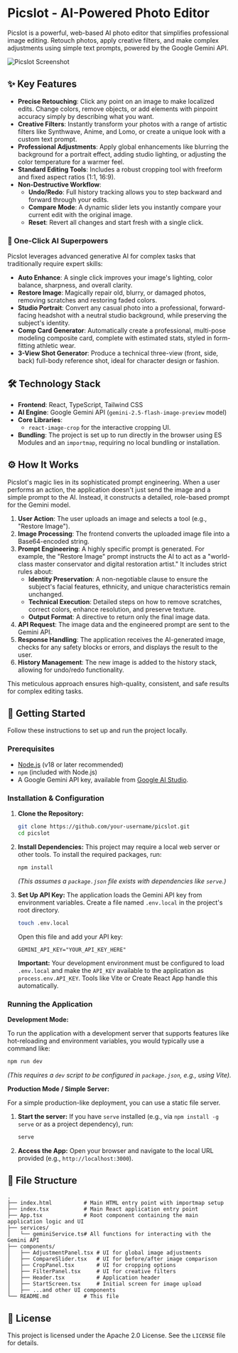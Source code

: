 # Picslot - AI-Powered Photo Editor

Picslot is a powerful, web-based AI photo editor that simplifies professional image editing. Retouch photos, apply creative filters, and make complex adjustments using simple text prompts, powered by the Google Gemini API.

![Picslot Screenshot](https://storage.googleapis.com/project-screenshots/picslot-demo.png)

## ✨ Key Features

- **Precise Retouching**: Click any point on an image to make localized edits. Change colors, remove objects, or add elements with pinpoint accuracy simply by describing what you want.
- **Creative Filters**: Instantly transform your photos with a range of artistic filters like Synthwave, Anime, and Lomo, or create a unique look with a custom text prompt.
- **Professional Adjustments**: Apply global enhancements like blurring the background for a portrait effect, adding studio lighting, or adjusting the color temperature for a warmer feel.
- **Standard Editing Tools**: Includes a robust cropping tool with freeform and fixed aspect ratios (1:1, 16:9).
- **Non-Destructive Workflow**:
  - **Undo/Redo**: Full history tracking allows you to step backward and forward through your edits.
  - **Compare Mode**: A dynamic slider lets you instantly compare your current edit with the original image.
  - **Reset**: Revert all changes and start fresh with a single click.

### 🤖 One-Click AI Superpowers

Picslot leverages advanced generative AI for complex tasks that traditionally require expert skills:

- **Auto Enhance**: A single click improves your image's lighting, color balance, sharpness, and overall clarity.
- **Restore Image**: Magically repair old, blurry, or damaged photos, removing scratches and restoring faded colors.
- **Studio Portrait**: Convert any casual photo into a professional, forward-facing headshot with a neutral studio background, while preserving the subject's identity.
- **Comp Card Generator**: Automatically create a professional, multi-pose modeling composite card, complete with estimated stats, styled in form-fitting athletic wear.
- **3-View Shot Generator**: Produce a technical three-view (front, side, back) full-body reference shot, ideal for character design or fashion.

## 🛠️ Technology Stack

- **Frontend**: React, TypeScript, Tailwind CSS
- **AI Engine**: Google Gemini API (`gemini-2.5-flash-image-preview` model)
- **Core Libraries**:
  - `react-image-crop` for the interactive cropping UI.
- **Bundling**: The project is set up to run directly in the browser using ES Modules and an `importmap`, requiring no local bundling or installation.

## ⚙️ How It Works

Picslot's magic lies in its sophisticated prompt engineering. When a user performs an action, the application doesn't just send the image and a simple prompt to the AI. Instead, it constructs a detailed, role-based prompt for the Gemini model.

1.  **User Action**: The user uploads an image and selects a tool (e.g., "Restore Image").
2.  **Image Processing**: The frontend converts the uploaded image file into a Base64-encoded string.
3.  **Prompt Engineering**: A highly specific prompt is generated. For example, the "Restore Image" prompt instructs the AI to act as a "world-class master conservator and digital restoration artist." It includes strict rules about:
    - **Identity Preservation**: A non-negotiable clause to ensure the subject's facial features, ethnicity, and unique characteristics remain unchanged.
    - **Technical Execution**: Detailed steps on how to remove scratches, correct colors, enhance resolution, and preserve texture.
    - **Output Format**: A directive to return only the final image data.
4.  **API Request**: The image data and the engineered prompt are sent to the Gemini API.
5.  **Response Handling**: The application receives the AI-generated image, checks for any safety blocks or errors, and displays the result to the user.
6.  **History Management**: The new image is added to the history stack, allowing for undo/redo functionality.

This meticulous approach ensures high-quality, consistent, and safe results for complex editing tasks.

## 🚀 Getting Started

Follow these instructions to set up and run the project locally.

### Prerequisites

- [Node.js](https://nodejs.org/) (v18 or later recommended)
- `npm` (included with Node.js)
- A Google Gemini API key, available from [Google AI Studio](https://aistudio.google.com/app/apikey).

### Installation & Configuration

1.  **Clone the Repository:**
    ```bash
    git clone https://github.com/your-username/picslot.git
    cd picslot
    ```

2.  **Install Dependencies:**
    This project may require a local web server or other tools. To install the required packages, run:
    ```bash
    npm install
    ```
    *(This assumes a `package.json` file exists with dependencies like `serve`.)*

3.  **Set Up API Key:**
    The application loads the Gemini API key from environment variables. Create a file named `.env.local` in the project's root directory.
    ```bash
    touch .env.local
    ```
    Open this file and add your API key:
    ```
    GEMINI_API_KEY="YOUR_API_KEY_HERE"
    ```
    **Important:** Your development environment must be configured to load `.env.local` and make the `API_KEY` available to the application as `process.env.API_KEY`. Tools like Vite or Create React App handle this automatically.

### Running the Application

**Development Mode:**

To run the application with a development server that supports features like hot-reloading and environment variables, you would typically use a command like:
```bash
npm run dev
```
*(This requires a `dev` script to be configured in `package.json`, e.g., using Vite).*

**Production Mode / Simple Server:**

For a simple production-like deployment, you can use a static file server.

1.  **Start the server:**
    If you have `serve` installed (e.g., via `npm install -g serve` or as a project dependency), run:
    ```bash
    serve
    ```

2.  **Access the App:**
    Open your browser and navigate to the local URL provided (e.g., `http://localhost:3000`).

## 📁 File Structure

```
.
├── index.html          # Main HTML entry point with importmap setup
├── index.tsx           # Main React application entry point
├── App.tsx             # Root component containing the main application logic and UI
├── services/
│   └── geminiService.ts# All functions for interacting with the Gemini API
├── components/
│   ├── AdjustmentPanel.tsx # UI for global image adjustments
│   ├── CompareSlider.tsx   # UI for before/after image comparison
│   ├── CropPanel.tsx       # UI for cropping options
│   ├── FilterPanel.tsx     # UI for creative filters
│   ├── Header.tsx          # Application header
│   ├── StartScreen.tsx     # Initial screen for image upload
│   ├── ...and other UI components
└── README.md           # This file
```

## 📄 License

This project is licensed under the Apache 2.0 License. See the `LICENSE` file for details.
